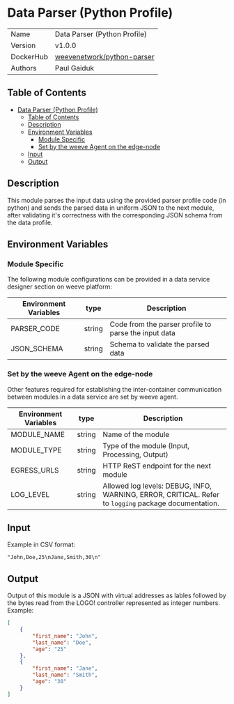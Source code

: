 # Data Parser (Python Profile)

|           |                                                                             |
| --------- | --------------------------------------------------------------------------- |
| Name      | Data Parser (Python Profile)                                                                  |
| Version   | v1.0.0                                                                      |
| DockerHub | [weevenetwork/python-parser](https://hub.docker.com/r/weevenetwork/python-parser) |
| Authors   | Paul Gaiduk                                                                 |

## Table of Contents

- [Data Parser (Python Profile)](#data-parser-python-profile)
  - [Table of Contents](#table-of-contents)
  - [Description](#description)
  - [Environment Variables](#environment-variables)
    - [Module Specific](#module-specific)
    - [Set by the weeve Agent on the edge-node](#set-by-the-weeve-agent-on-the-edge-node)
  - [Input](#input)
  - [Output](#output)

## Description

This module parses the input data using the provided parser profile code (in python) and sends the parsed data in uniform JSON to the next module, after validating it's correctness with the corresponding JSON schema from the data profile.

## Environment Variables

### Module Specific

The following module configurations can be provided in a data service designer section on weeve platform:

| Environment Variables | type   | Description                                                                                                                                                                                                                                                                                             |
| --------------------- | ------ | ------------------------------------------------------------------------------------------------------------------------------------------------------------------------------------------------------------------------------------------------------------------------------------------------------- |
| PARSER_CODE               | string | Code from the parser profile to parse the input data                                                                                                                                                                                                                                                 |
| JSON_SCHEMA            | string | Schema to validate the parsed data                                                                                                                                                                                                                                                                                   |

### Set by the weeve Agent on the edge-node

Other features required for establishing the inter-container communication between modules in a data service are set by weeve agent.

| Environment Variables | type   | Description                                                                                          |
| --------------------- | ------ | ---------------------------------------------------------------------------------------------------- |
| MODULE_NAME           | string | Name of the module                                                                                   |
| MODULE_TYPE           | string | Type of the module (Input, Processing, Output)                                                       |
| EGRESS_URLS           | string | HTTP ReST endpoint for the next module                                                               |
| LOG_LEVEL             | string | Allowed log levels: DEBUG, INFO, WARNING, ERROR, CRITICAL. Refer to `logging` package documentation. |

## Input

Example in CSV format:
```
"John,Doe,25\nJane,Smith,30\n"
```

## Output

Output of this module is a JSON with virtual addresses as lables followed by the bytes read from the LOGO! controller represented as integer numbers. Example:
```json
[
    {
        "first_name": "John",
        "last_name": "Doe",
        "age": "25"
    },
    {
        "first_name": "Jane",
        "last_name": "Smith",
        "age": "30"
    }
]
```
